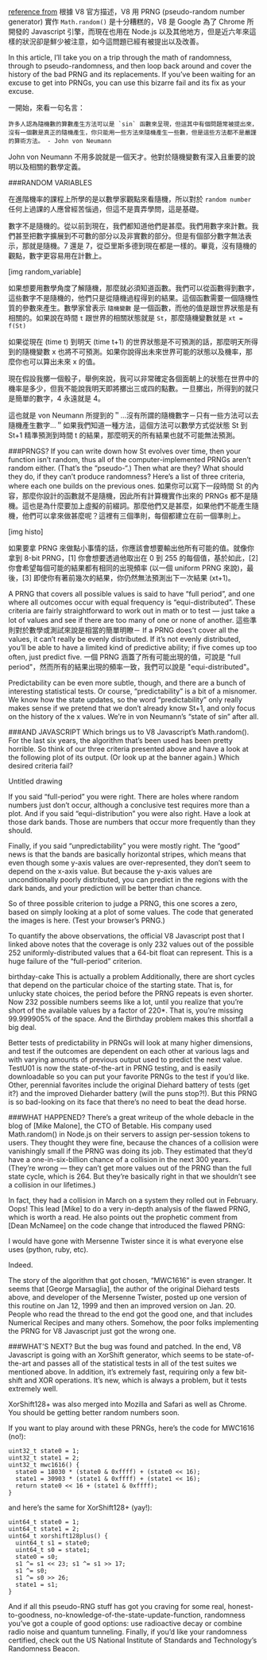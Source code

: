 [reference from](http://hackaday.com/2015/12/28/v8-javascript-fixes-horrible-random-number-generator/)
根據 V8 官方描述，V8 用 PRNG (pseudo-random number generator) 實作 `Math.random()` 是十分糟糕的，V8 是 Google 為了 Chrome 所開發的 Javascript 引擎，而現在也用在 Node.js 以及其他地方，但是近六年來這樣的狀況卻是鮮少被注意，如今這問題已經有被提出以及改善。

In this article, I’ll take you on a trip through the math of randomness, through to pseudo-randomness, and then loop back around and cover the history of the bad PRNG and its replacements. If you’ve been waiting for an excuse to get into PRNGs, you can use this bizarre fail and its fix as your excuse.

一開始，來看一句名言：

	許多人認為隨機數的算數產生方法可以是 `sin` 函數來呈現，但這其中有個問題常被提出來，沒有一個數是真正的隨機產生，你只能用一些方法來隨機產生一些數，但是這些方法都不是嚴謹的算術方法。 - John von Neumann

John von Neumann 不用多說就是一個天才。他對於隨機變數有深入且重要的說明以及相關的數學定義。


###RANDOM VARIABLES

在進階機率的課程上所學的是以數學家觀點來看隨機，所以對於 `random number` 任何上過課的人應曾經苦惱過，但這不是賣弄學問，這是基礎。

數字不是隨機的。從以前到現在，我們都知道他們是甚麼。我們用數字來計數。我們甚至把數字擴展到不可數的部分以及非實數的部分。但是有個部分數字無法表示，那就是隨機。7 還是 7，從亞里斯多德到現在都是一樣的。畢竟，沒有隨機的觀點，數字更容易用在計數上。

[img random_variable]

如果想要用數學角度了解隨機，那麼就必須知道函數。我們可以從函數得到數字，這些數字不是隨機的，他們只是從隨機過程得到的結果。這個函數需要一個隨機性質的參數來產生。數學家曾表示 `隨機變數` 是一個函數，而他的值是跟世界狀態是有相關的。如果說在時間 `t` 跟世界的相關狀態就是 `St`，那麼隨機變數就是 `xt = f(St)`

如果從現在 (time t) 到明天 (time t+1) 的世界狀態是不可預測的話，那麼明天所得到的隨機變數 x 也將不可預測。如果你說得出未來世界可能的狀態以及機率，那麼你也可以算出未來 x 的值。

現在假設我擲一個骰子，舉例來說，我可以非常確定各個面朝上的狀態在世界中的機率是多少，但我不能說我明天即將擲出三或四的點數。一旦擲出，所得到的就只是簡單的數字，4 永遠就是 4。

這也就是 von Neumann 所提到的＂...沒有所謂的隨機數字－只有一些方法可以去隨機產生數字...＂如果我們知道一種方法，這個方法可以數學方式從狀態 St 到 St+1 精準預測到時間 t 的結果，那麼明天的所有結果也就不可能無法預測。

###PRNGS?
If you can write down how St evolves over time, then your function isn’t random, thus all of the computer-implemented PRNGs aren’t random either. (That’s the “pseudo-“.) Then what are they? What should they do, if they can’t produce randomness? Here’s a list of three criteria, where each one builds on the previous ones.
如果你可以寫下一段時間 St 的內容，那麼你設計的函數就不是隨機，因此所有計算機實作出來的 PRNGs 都不是隨機。這也是為什麼要加上虛擬的前綴詞。那麼他們又是甚麼，如果他們不能產生隨機，他們可以拿來做甚麼呢？這裡有三個準則，每個都建立在前一個準則上。

[img histo]

如果要拿 PRNG 來做點小事情的話，你應該會想要輸出他所有可能的值。就像你拿到 8-bit PRNG，[1] 你會想要透過他取出在 0 到 255 的每個值，基於如此，[2] 你會希望每個可能的結果都有相同的出現頻率 (以一個 uniform PRNG 來說)，最後，[3] 即使你有著前幾次的結果，你仍然無法預測出下一次結果 (xt+1)。

A PRNG that covers all possible values is said to have “full period”, and one where all outcomes occur with equal frequency is “equi-distributed”. 
These criteria are fairly straightforward to work out in math or to test — just take a lot of values and see if there are too many of one or none of another. 
這些準則對於數學或測試來說是相當的簡單明瞭－
If a PRNG does’t cover all the values, it can’t really be evenly distributed. 
If it’s not evenly distributed, you’ll be able to have a limited kind of predictive ability; if five comes up too often, just predict five.
一個 PRNG 涵蓋了所有可能出現的值，可說是 "full period"，然而所有的結果出現的頻率一致，我們可以說是 "equi-distributed"。

Predictability can be even more subtle, though, and there are a bunch of interesting statistical tests. Or course, “predictability” is a bit of a misnomer. We know how the state updates, so the word “predictability” only really makes sense if we pretend that we don’t already know St+1, and only focus on the history of the x values. We’re in von Neumann’s “state of sin” after all.

###AND JAVASCRIPT
Which brings us to V8 Javascript’s Math.random(). For the last six years, the algorithm that’s been used has been pretty horrible. So think of our three criteria presented above and have a look at the following plot of its output. (Or look up at the banner again.) Which desired criteria fail?

Untitled drawing

If you said “full-period” you were right. There are holes where random numbers just don’t occur, although a conclusive test requires more than a plot. And if you said “equi-distribution” you were also right. Have a look at those dark bands. Those are numbers that occur more frequently than they should.

Finally, if you said “unpredictability” you were mostly right. The “good” news is that the bands are basically horizontal stripes, which means that even though some y-axis values are over-represented, they don’t seem to depend on the x-axis value. But because the y-axis values are unconditionally poorly distributed, you can predict in the regions with the dark bands, and your prediction will be better than chance.

So of three possible criterion to judge a PRNG, this one scores a zero, based on simply looking at a plot of some values. The code that generated the images is here. (Test your browser’s PRNG.)

To quantify the above observations, the official V8 Javascript post that I linked above notes that the coverage is only 232 values out of the possible 252 uniformly-distributed values that a 64-bit float can represent. This is a huge failure of the “full-period” criterion.

birthday-cake
This is actually a problem
Additionally, there are short cycles that depend on the particular choice of the starting state. That is, for unlucky state choices, the period before the PRNG repeats is even shorter. Now 232 possible numbers seems like a lot, until you realize that you’re short of the available values by a factor of 220*. That is, you’re missing 99.999905% of the space. And the Birthday problem makes this shortfall a big deal.

Better tests of predictability in PRNGs will look at many higher dimensions, and test if the outcomes are dependent on each other at various lags and with varying amounts of previous output used to predict the next value. TestU01 is now the state-of-the-art in PRNG testing, and is easily downloadable so you can put your favorite PRNGs to the test if you’d like. Other, perennial favorites include the original Diehard battery of tests (get it?) and the improved Dieharder battery (will the puns stop?!). But this PRNG is so bad-looking on its face that there’s no need to beat the dead horse.

###WHAT HAPPENED?
There’s a great writeup of the whole debacle in the blog of [Mike Malone], the CTO of Betable. His company used Math.random() in Node.js on their servers to assign per-session tokens to users. They thought they were fine, because the chances of a collision were vanishingly small if the PRNG was doing its job. They estimated that they’d have a one-in-six-billion chance of a collision in the next 300 years. (They’re wrong — they can’t get more values out of the PRNG than the full state cycle, which is 264. But they’re basically right in that we shouldn’t see a collision in our lifetimes.)

In fact, they had a collision in March on a system they rolled out in February. Oops! This lead [Mike] to do a very in-depth analysis of the flawed PRNG, which is worth a read. He also points out the prophetic comment from [Dean McNamee] on the code change that introduced the flawed PRNG:

I would have gone with Mersenne Twister since it is what everyone else uses (python, ruby, etc).

Indeed.

The story of the algorithm that got chosen, “MWC1616” is even stranger. It seems that [George Marsaglia], the author of the original Diehard tests above, and developer of the Mersenne Twister, posted up one version of this routine on Jan 12, 1999 and then an improved version on Jan. 20. People who read the thread to the end got the good one, and that includes Numerical Recipes and many others. Somehow, the poor folks implementing the PRNG for V8 Javascript just got the wrong one.

###WHAT’S NEXT?
But the bug was found and patched. In the end, V8 Javascript is going with an XorShift generator, which seems to be state-of-the-art and passes all of the statistical tests in all of the test suites we mentioned above. In addition, it’s extremely fast, requiring only a few bit-shift and XOR operations. It’s new, which is always a problem, but it tests extremely well.

XorShift128+ was also merged into Mozilla and Safari as well as Chrome. You should be getting better random numbers soon.

If you want to play around with these PRNGs, here’s the code for MWC1616 (no!):

```
uint32_t state0 = 1;
uint32_t state1 = 2;
uint32_t mwc1616() {
  state0 = 18030 * (state0 & 0xffff) + (state0 << 16);
  state1 = 30903 * (state1 & 0xffff) + (state1 << 16);
  return state0 << 16 + (state1 & 0xffff);
}
```

and here’s the same for XorShift128+ (yay!):

```
uint64_t state0 = 1;
uint64_t state1 = 2;
uint64_t xorshift128plus() {
  uint64_t s1 = state0;
  uint64_t s0 = state1;
  state0 = s0;
  s1 ^= s1 << 23; s1 ^= s1 >> 17;
  s1 ^= s0;
  s1 ^= s0 >> 26;
  state1 = s1;
}
```

And if all this pseudo-RNG stuff has got you craving for some real, honest-to-goodness, no-knowledge-of-the-state-update-function, randomness you’ve got a couple of good options: use radioactive decay or combine radio noise and quantum tunneling. Finally, if you’d like your randomness certified, check out the US National Institute of Standards and Technology’s Randomness Beacon.
